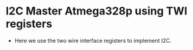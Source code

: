 # I2C Master Atmega328p using TWI registers

- Here we use the two wire interface registers to implement I2C.
